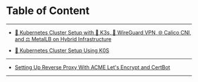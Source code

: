 # Table of Content

---

- [🚀 Kubernetes Cluster Setup with 🦾 K3s, 🔐 WireGuard VPN, 🌐 Calico CNI, and ⚖️ MetalLB on Hybrid Infrastructure](./k3s/introduction.md)

- [🚀 Kubernetes Cluster Setup Using K0S](./k0s/k0s-setup.md)

---

- [Setting Up Reverse Proxy With ACME Let's Encrypt and CertBot]()

---
